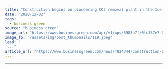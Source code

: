 ```yaml
---
title: "Construction begins on pioneering CO2 removal plant in the Icelandic tundra"
date: "2020-12-02"
tags: 
  - business green
source: "business green"
image_url: "https://www.businessgreen.com/api/v1/wps/5983e7f/0fc357e7-0cf7-4ccb-bd38-2e9a8cef199f/2/01-Orca-construction-site-Concrete-beams-Credit-Climeworks-185x114.jpeg"
image_fp: "/assets/img/post_thumbnails/119.jpeg"
lead: "
 ..."
article_url: "https://www.businessgreen.com/news/4024344/construction-begins-pioneering-co2-removal-plant"
---
```


---
